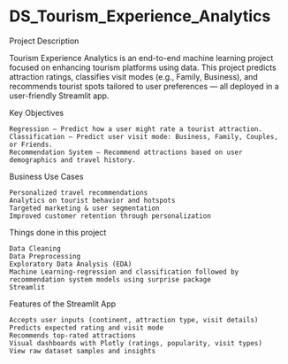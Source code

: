 # DS_Tourism_Experience_Analytics
 Project Description

Tourism Experience Analytics is an end-to-end machine learning project focused on enhancing tourism platforms using data. This project predicts attraction ratings, classifies visit modes (e.g., Family, Business), and recommends tourist spots tailored to user preferences — all deployed in a user-friendly Streamlit app.

 Key Objectives
 
    Regression – Predict how a user might rate a tourist attraction.
    Classification – Predict user visit mode: Business, Family, Couples, or Friends.
    Recommendation System – Recommend attractions based on user demographics and travel history.

 Business Use Cases
 
    Personalized travel recommendations
    Analytics on tourist behavior and hotspots
    Targeted marketing & user segmentation
    Improved customer retention through personalization

Things done in this project

    Data Cleaning
    Data Preprocessing
    Exploratory Data Analysis (EDA)
    Machine Learning-regression and classification followed by recommendation system models using surprise package
    Streamlit


 Features of the Streamlit App

    Accepts user inputs (continent, attraction type, visit details)
    Predicts expected rating and visit mode
    Recommends top-rated attractions
    Visual dashboards with Plotly (ratings, popularity, visit types)
    View raw dataset samples and insights

